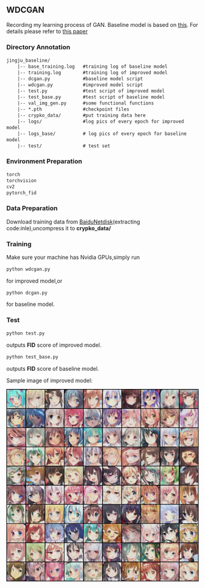 ﻿## WDCGAN
Recording my learning process of GAN.
Baseline model is based on [this](https://colab.research.google.com/drive/1JYY_HHtVSSOLixZfLwkxiWTRdPHJCS2t).
For details please refer to [this paper](https://github.com/zhengmidon/wdcgan/blob/master/%E7%94%A8%E4%BA%8E%E5%8A%A8%E6%BC%AB%E5%A4%B4%E5%83%8F%E7%94%9F%E6%88%90%E7%9A%84%E6%94%B9%E8%BF%9B%20DCGAN.pdf)
### Directory Annotation
```
jingju_baseline/
	|-- base_training.log 	#training log of baseline model
	|-- training.log 		#training log of improved model
	|-- dcgan.py 			#baseline model script
	|-- wdcgan.py 			#improved model script
	|-- test.py 			#test script of improved model
	|-- test_base.py 		#test script of baseline model
	|-- val_img_gen.py 		#some functional functions
	|-- *.pth 				#checkpoint files
	|-- crypko_data/ 		#put training data here 
	|-- logs/ 		    	#log pics of every epoch for improved model
	|-- logs_base/ 			# log pics of every epoch for baseline model
	|-- test/ 				# test set
```
### Environment Preparation
```
torch
torchvision
cv2
pytorch_fid
```
### Data Preparation

 Download training data from [BaiduNetdisk](https://pan.baidu.com/s/14Go5HFc0oZHut9CZoUe67Q)(extracting code:inle),uncompress it to **crypko_data/**
### Training
Make sure your machine has Nvidia GPUs,simply run
```bash
python wdcgan.py
```
for improved model,or
```
python dcgan.py
```
for baseline model.
### Test
```bash
python test.py
```
outputs **FID** score of improved model.
```bash
python test_base.py
```
outputs **FID** score of baseline model.

Sample image of improved model:

![Sample image](https://github.com/zhengmidon/wdcgan/blob/main/Epoch_060.jpg)


